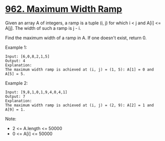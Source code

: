 # [962. Maximum Width Ramp](https://leetcode.com/problems/maximum-width-ramp/)

Given an array A of integers, a ramp is a tuple (i, j) for which i < j and A[i] <= A[j].  The width of such a ramp is j - i.

Find the maximum width of a ramp in A.  If one doesn't exist, return 0.

Example 1:

```text
Input: [6,0,8,2,1,5]
Output: 4
Explanation:
The maximum width ramp is achieved at (i, j) = (1, 5): A[1] = 0 and A[5] = 5.
```

Example 2:

```text
Input: [9,8,1,0,1,9,4,0,4,1]
Output: 7
Explanation:
The maximum width ramp is achieved at (i, j) = (2, 9): A[2] = 1 and A[9] = 1.
```

Note:

- 2 <= A.length <= 50000
- 0 <= A[i] <= 50000